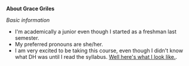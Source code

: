 **About Grace Griles** 

_Basic information_
* I'm academically a junior even though I started as a freshman last semester.
* My preferred pronouns are she/her.
* I am very excited to be taking this course, even though I didn't know what DH was until I read the syllabus.
[Well here's what I look like.](https://github.com/gracelgriles/ladwhistledownengl350/blob/main/images/profile.jpegsmaller.JPG?raw=true).      
          
       
          
